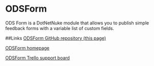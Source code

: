 ODSForm
============

ODS Form is a DotNetNuke module that allows you to publish simple feedback forms with a variable list of custom fields.

##Links
[ODSForm GitHub repository (this page)](https://github.com/trapias/ODSForm/)

[ODSForm homepage](http://albe.ihnet.it/Software/ODS_Form)

[ODSForm Trello support board](https://trello.com/b/vZuoVDnV/ods-form)

